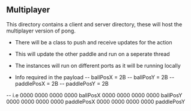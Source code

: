 ## Multiplayer

This directory contains a client and server directory, these will host the multiplayer version
of pong.

- There will be a class to push and receive updates for the action
- This will update the other paddle and run on a seperate thread
- The instances will run on different ports as it will be running locally

- Info required in the payload
  -- ballPosX = 2B
  -- ballPosY = 2B
  -- paddlePosX = 2B
  -- paddlePosY = 2B

-- i.e
0000 0000 0000 0000 ballPosX
0000 0000 0000 0000 ballPosY
0000 0000 0000 0000 paddlePosX
0000 0000 0000 0000 paddlePosY
